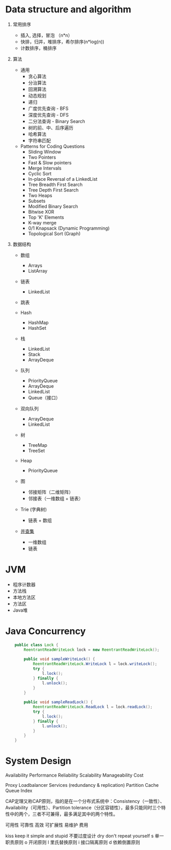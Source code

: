 # Data structure and algorithm

1. 常用排序

    - 插入, 选择，冒泡 （n*n）
    - 快排，归并，堆排序，希尔排序(n*log(n))
    - 计数排序，桶排序

2. 算法
    
    - 通用
        - 贪心算法
        - 分治算法
        - 回溯算法
        - 动态规划
        - 递归
        - 广度优先查询 - BFS
        - 深度优先查询 - DFS
        - 二分法查询 - Binary Search
        - 树的前、中、后序遍历
        - 哈希算法
        - 字符串匹配
    - Patterns for Coding Questions
        - Sliding Window
        - Two Pointers
        - Fast & Slow pointers
        - Merge Intervals
        - Cyclic Sort
        - In-place Reversal of a LinkedList
        - Tree Breadth First Search
        - Tree Depth First Search
        - Two Heaps
        - Subsets
        - Modified Binary Search
        - Bitwise XOR
        - Top 'K' Elements
        - K-way merge
        - 0/1 Knapsack (Dynamic Programming)
        - Topological Sort (Graph) 
            
3. 数据结构

    - 数组
        - Arrays
        - ListArray
    
    - 链表 
        - LinkedList   
        
    - 跳表
    
    - Hash
        - HashMap
        - HashSet
    
    - 栈
        - LinkedList
        - Stack
        - ArrayDeque
    
    - 队列
        - PriorityQueue
        - ArrayDeque
        - LinkedList
        - Queue（接口）
    
    - 双向队列
        - ArrayDeque
        - LinkedList
    
    - 树
        - TreeMap
        - TreeSet
  
    - Heap
        - PriorityQueue
    
    - 图
        - 邻接矩阵（二维矩阵）
        - 邻接表（一维数组 + 链表）
    
    - Trie (字典树)
        - 链表 + 数组
    
    - [并查集](https://www.cnblogs.com/hapjin/p/5478352.html)
        - 一维数组
        - 链表
    
# JVM

- 程序计数器
- 方法栈
- 本地方法区
- 方法区
- Java堆

# Java Concurrency
```java
    public class Lock {
        ReentrantReadWriteLock lock = new ReentrantReadWriteLock();
    
        public void sampleWriteLock() {
            ReentrantReadWriteLock.WriteLock l = lock.writeLock();
            try {
                l.lock();
            } finally {
                l.unlock();
            }
        }
        
        public void sampleReadLock() {
            ReentrantReadWriteLock.ReadLock l = lock.readLock();
            try {
                l.lock();
            } finally {
                l.unlock();
            }
        }
    }
```

# System Design

Availability
Performance
Reliability
Scalability
Manageability
Cost

Proxy
Loadbalancer
Services (redundancy & replication)
Partition
Cache
Queue
Index

CAP定理又称CAP原则，指的是在一个分布式系统中：Consistency（一致性）、 Availability（可用性）、Partition tolerance（分区容错性），最多只能同时三个特性中的两个，三者不可兼得，最多满足其中的两个特性。

可用性
可靠性
高效
可扩展性
易维护
费用

kiss keep it simple and stupid 不要过度设计
dry don't repeat yourself 
s 单一职责原则
o 开闭原则
l 里氏替换原则
i 接口隔离原则
d 依赖倒置原则